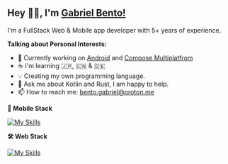 ## Hey 👋🏽, I'm [Gabriel Bento!](https://portfolio-react-alpha-rouge.vercel.app/) 

I'm a FullStack Web & Mobile app developer with 5+ years of experience. 

**Talking about Personal Interests:**

- 🔭 Currently working on [Android](https://developer.android.com/docs) and [Compose Multiplatfrom](https://www.jetbrains.com/lp/compose-multiplatform/) 
- ☕ I'm learning 🇯🇵, 🇨🇳 & 🇩🇪
- 💡 Creating my own programming language.
- 💬 Ask me about Kotlin and Rust, I am happy to help.
- 📫 How to reach me: bento.gabriel@proton.me

</bre>

**📱 Mobile Stack**  

[![My Skills](https://skillicons.dev/icons?i=androidstudio,kotlin,flutter,firebase,supabase,git,figma)](https://skillicons.dev)


**🛠️ Web Stack**  

[![My Skills](https://skillicons.dev/icons?i=js,ts,html,css,tailwind,react,mongodb,docker)](https://skillicons.dev)

</bre>
